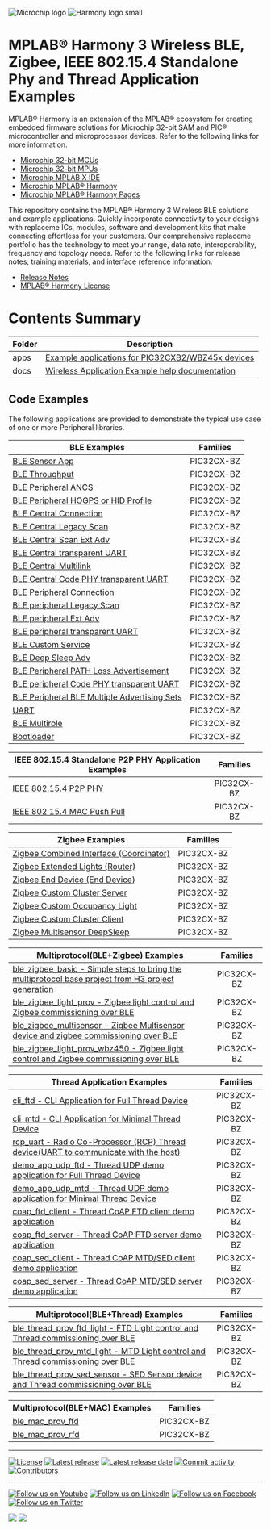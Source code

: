 ![Microchip logo](https://raw.githubusercontent.com/wiki/Microchip-MPLAB-Harmony/Microchip-MPLAB-Harmony.github.io/images/microchip_logo.png)
![Harmony logo small](https://raw.githubusercontent.com/wiki/Microchip-MPLAB-Harmony/Microchip-MPLAB-Harmony.github.io/images/microchip_mplab_harmony_logo_small.png)
# MPLAB® Harmony  3 Wireless BLE, Zigbee, IEEE 802.15.4 Standalone Phy  and Thread Application Examples

MPLAB® Harmony  is an extension of the MPLAB® ecosystem for creating
embedded firmware solutions for Microchip 32-bit SAM and PIC® microcontroller
and microprocessor devices.  Refer to the following links for more information.

- [Microchip 32-bit MCUs](https://www.microchip.com/design-centers/32-bit)
- [Microchip 32-bit MPUs](https://www.microchip.com/design-centers/32-bit-mpus)
- [Microchip MPLAB X IDE](https://www.microchip.com/mplab/mplab-x-ide)
- [Microchip MPLAB® Harmony](https://www.microchip.com/mplab/mplab-harmony)
- [Microchip MPLAB® Harmony Pages](https://microchip-mplab-harmony.github.io/)

This repository contains the MPLAB® Harmony 3 Wireless BLE solutions and example applications. Quickly incorporate connectivity to your designs with replaceme ICs, modules, software and development kits that make connecting effortless for your customers. Our comprehensive replaceme portfolio has the technology to meet your range, data rate, interoperability, frequency and topology needs. Refer to the following links for release notes, training materials, and interface reference information.

- [Release Notes](./release_notes.md)
- [MPLAB® Harmony License](mplab_harmony_license.md)


# Contents Summary

| Folder     | Description                                               |
| ---        | ---                                                       |
| apps       | [Example applications for PIC32CXB2/WBZ45x devices](./apps/readme.md)         |
| docs       | [Wireless Application Example help documentation](https://onlinedocs.microchip.com/Oxy/GUID-A5330D3A-9F51-4A26-B71D-8503A493DF9C-en-US-3/index.html?GUID-7663617B-0DD1-45FA-86B5-EB0778A5A424)                       |


## Code Examples

The following applications are provided to demonstrate the typical use case of one or more Peripheral libraries.

| BLE Examples | Families |
| --- | :---: |
| [BLE Sensor App](apps/ble/advanced_applications/ble_sensor/readme.md) | PIC32CX-BZ |
| [BLE Throughput](apps/ble/advanced_applications/ble_throughput/readme.md) | PIC32CX-BZ |
| [BLE Peripheral ANCS](apps/ble/advanced_applications/ble_ancs_app/readme.md) | PIC32CX-BZ |
| [BLE Peripheral HOGPS or HID Profile](apps/ble/advanced_applications/ble_hogps_app/readme.md) | PIC32CX-BZ |
| [BLE Central Connection](apps/ble/building_blocks/central/central_conn/readme.md) | PIC32CX-BZ |
| [BLE Central Legacy Scan](apps/ble/building_blocks/central/legacy_scan/readme.md) | PIC32CX-BZ |
| [BLE Central Scan Ext Adv](apps/ble/building_blocks/central/scan_ext_adv/readme.md) | PIC32CX-BZ |
| [BLE Central transparent UART](apps/ble/building_blocks/central/profiles_services/central_trp_uart/readme.md) | PIC32CX-BZ |
| [BLE Central Multilink](apps/ble/building_blocks/central/profiles_services/multilink/readme.md) | PIC32CX-BZ |
| [BLE Central Code PHY transparent UART](apps/ble/building_blockscentral/profiles_services/central_trp_uart_codedPhy/readme.md) | PIC32CX-BZ |
| [BLE Peripheral Connection](apps/ble/building_blocks/peripheral/peripheral_conn/readme.md) | PIC32CX-BZ |
| [BLE peripheral Legacy Scan](apps/ble/building_blocks/peripheral/legacy_adv/readme.md) | PIC32CX-BZ |
| [BLE peripheral Ext Adv](apps/ble/building_blocks/peripheral/ext_adv/readme.md) | PIC32CX-BZ |
| [BLE peripheral transparent UART](apps/ble/building_blocks/peripheral/profiles_services/custom_service/readme.md) | PIC32CX-BZ |
| [BLE Custom Service](apps/ble/building_blocks/peripheral/profiles_services/peripheral_trp_uart/readme.md) | PIC32CX-BZ |
| [BLE Deep Sleep Adv](apps/ble/building_blocks/peripheral/deep_sleep_adv/readme.md) | PIC32CX-BZ |
| [BLE Peripheral PATH Loss Advertisement](apps/ble/building_blocks/peripheral/legacy_adv_pathloss/readme.md) | PIC32CX-BZ |
| [BLE peripheral Code PHY transparent UART](apps/ble/building_blocks/peripheral/profiles_services/peripheral_trp_uart_codedPhy/readme.md) | PIC32CX-BZ |
| [BLE Peripheral BLE Multiple Advertising Sets](apps/ble/building_blocks/peripheral/two_set_adv/readme.md) | PIC32CX-BZ |
| [UART](apps/ble/building_blocks/chip_peripherals/uart_hello_world/readme.md) | PIC32CX-BZ |
| [BLE Multirole](apps/ble/building_blocks/multirole/multilink/readme.md) | PIC32CX-BZ |
| [Bootloader](apps/bootloader/bootloader) | PIC32CX-BZ |





| IEEE 802.15.4 Standalone P2P PHY Application Examples | Families |
| --- | :---: |
| [IEEE 802.15.4 P2P PHY](apps/ieee_802_15_4/PHY/readme.md) | PIC32CX-BZ |
| [IEEE 802 15.4 MAC Push Pull](apps/ieee_802_15_4/MAC/readme.md) | PIC32CX-BZ |

| Zigbee Examples | Families |
| --- | :---: |
| [Zigbee Combined Interface (Coordinator)](apps/zigbee/combinedInterface/readme.md) | PIC32CX-BZ |
| [Zigbee Extended Lights (Router)](apps/zigbee/ext_light/readme.md) | PIC32CX-BZ |
| [Zigbee End Device (End Device)](apps/zigbee/multisensor/readme.md) | PIC32CX-BZ |
| [Zigbee Custom Cluster Server](apps/zigbee/custom_cluster_server/readme.md) | PIC32CX-BZ |
| [Zigbee Custom Occupancy Light](apps/zigbee/custom_occupancy_light/readme.md) | PIC32CX-BZ |
| [Zigbee Custom Cluster Client](apps/zigbee/custome_cluster_client/readme.md) | PIC32CX-BZ |
| [Zigbee Multisensor DeepSleep](apps/zigbee/multisensor_deepSleep/readme.md) | PIC32CX-BZ |

| Multiprotocol(BLE+Zigbee) Examples | Families |
| --- | :---: |
| [ble_zigbee_basic - Simple steps to bring the multiprotocol base project from H3 project generation](apps/multiprotocol/ble_zigbee_basic/readme.md) | PIC32CX-BZ |
| [ble_zigbee_light_prov - Zigbee light control and Zigbee commissioning over BLE](apps/multiprotocol/ble_zigbee_light_prov/readme.md) | PIC32CX-BZ |
| [ble_zigbee_multisensor - Zigbee Multisensor device and zigbee commissioning over BLE](apps/multiprotocol/ble_zigbee_multisensor/readme.md) | PIC32CX-BZ |
| [ble_zigbee_light_prov_wbz450 - Zigbee light control and Zigbee commissioning over BLE](apps/multiprotocol/ble_zigbee_light_prov_wbz450/readme.md) | PIC32CX-BZ |

| Thread Application Examples | Families |
| --- | :---: |
| [cli_ftd - CLI Application for Full Thread Device](apps/thread/building_blocks/cli/readme.md) | PIC32CX-BZ |
| [cli_mtd - CLI Application for Minimal Thread Device](apps/thread/building_blocks/cli/readme.md) | PIC32CX-BZ |
| [rcp_uart - Radio Co-Processor (RCP) Thread device(UART to communicate with the host)](apps/thread/building_blocks/rcp_uart/readme.md) | PIC32CX-BZ |
| [demo_app_udp_ftd - Thread UDP demo application for Full Thread Device](apps/thread/building_blocks/demo_app_udp/readme.md) | PIC32CX-BZ |
| [demo_app_udp_mtd - Thread UDP demo application for Minimal Thread Device](apps/thread/building_blocks/demo_app_udp/readme.md) | PIC32CX-BZ |
| [coap_ftd_client - Thread CoAP FTD client demo application](apps/thread/advanced_applications/CoAP/coap_ftd_client/readme.md) | PIC32CX-BZ |
| [coap_ftd_server - Thread CoAP FTD server demo application](apps/thread/advanced_applications/CoAP/coap_ftd_server/readme.md) | PIC32CX-BZ |
| [coap_sed_client - Thread CoAP MTD/SED client demo application](apps/thread/advanced_applications/CoAP/coap_sed_client/readme.md) | PIC32CX-BZ |
| [coap_sed_server - Thread CoAP MTD/SED server demo application](apps/thread/advanced_applications/CoAP/coap_sed_server/readme.md) | PIC32CX-BZ |

| Multiprotocol(BLE+Thread) Examples | Families |
| --- | :---: |
| [ble_thread_prov_ftd_light - FTD Light control and Thread commissioning over BLE](apps/multiprotocol/ble_thread_prov_ftd_light/readme.md) | PIC32CX-BZ |
| [ble_thread_prov_mtd_light - MTD Light control and Thread commissioning over BLE](apps/multiprotocol/ble_thread_prov_mtd_light/readme.md) | PIC32CX-BZ |
| [ble_thread_prov_sed_sensor - SED Sensor device and Thread commissioning over BLE](apps/multiprotocol/ble_thread_prov_sed_sensor/readme.md) | PIC32CX-BZ |

| Multiprotocol(BLE+MAC) Examples | Families |
| --- | :---: |
| [ble_mac_prov_ffd](apps/multiprotocol/ble_mac_prov_ffd/readme.md) | PIC32CX-BZ |
| [ble_mac_prov_rfd](apps/multiprotocol/ble_mac_prov_rfd/readme.md) | PIC32CX-BZ |
____

[![License](https://img.shields.io/badge/license-Harmony%20license-orange.svg)](https://github.com/Microchip-MPLAB-Harmony/wireless_apps_pic32cxbz2_wbz45/blob/master/mplab_harmony_license.md)
[![Latest release](https://img.shields.io/github/release/Microchip-MPLAB-Harmony/wireless_apps_pic32cxbz2_wbz45.svg)](https://github.com/Microchip-MPLAB-Harmony/wireless_apps_pic32cxbz2_wbz45/releases/latest)
[![Latest release date](https://img.shields.io/github/release-date/Microchip-MPLAB-Harmony/wireless_apps_pic32cxbz2_wbz45.svg)](https://github.com/Microchip-MPLAB-Harmony/wireless_apps_pic32cxbz2_wbz45/releases/latest)
[![Commit activity](https://img.shields.io/github/commit-activity/y/Microchip-MPLAB-Harmony/wireless_apps_pic32cxbz2_wbz45.svg)](https://github.com/Microchip-MPLAB-Harmony/wireless_apps_pic32cxbz2_wbz45/graphs/commit-activity)
[![Contributors](https://img.shields.io/github/contributors-anon/Microchip-MPLAB-Harmony/wireless_apps_pic32cxbz2_wbz45.svg)]()

____

[![Follow us on Youtube](https://img.shields.io/badge/Youtube-Follow%20us%20on%20Youtube-red.svg)](https://www.youtube.com/user/MicrochipTechnology)
[![Follow us on LinkedIn](https://img.shields.io/badge/LinkedIn-Follow%20us%20on%20LinkedIn-blue.svg)](https://www.linkedin.com/company/microchip-technology)
[![Follow us on Facebook](https://img.shields.io/badge/Facebook-Follow%20us%20on%20Facebook-blue.svg)](https://www.facebook.com/microchiptechnology/)
[![Follow us on Twitter](https://img.shields.io/twitter/follow/MicrochipTech.svg?style=social)](https://twitter.com/MicrochipTech)

[![](https://img.shields.io/github/stars/Microchip-MPLAB-Harmony/wireless_apps_pic32cxbz2_wbz45.svg?style=social)]()
[![](https://img.shields.io/github/watchers/Microchip-MPLAB-Harmony/wireless_apps_pic32cxbz2_wbz45.svg?style=social)]()

